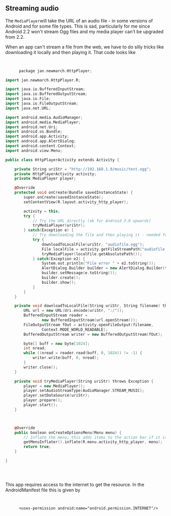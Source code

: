 
##  Streaming audio 


The `MediaPlayer`will take the URL of an audio file - in some versions
of Android and for some file types. This is sad, particularly for me since
Android 2.2 won't stream Ogg files and  my media player can't be upgraded
from 2.2.


When an app can't stream a file from the web, we have to do silly tricks like
downloading it locally and then playing it. That code looks like

```cpp

      
      package jan.newmarch.HttpPlayer;

import jan.newmarch.HttpPlayer.R;

import java.io.BufferedInputStream;
import java.io.BufferedOutputStream;
import java.io.File;
import java.io.FileOutputStream;
import java.net.URL;

import android.media.AudioManager;
import android.media.MediaPlayer;
import android.net.Uri;
import android.os.Bundle;
import android.app.Activity;
import android.app.AlertDialog;
import android.content.Context;
import android.view.Menu;

public class HttpPlayerActivity extends Activity {

	private String uriStr = "http://192.168.1.9/music/test.ogg";
	private HttpPlayerActivity activity;
	private MediaPlayer player; 

	@Override
	protected void onCreate(Bundle savedInstanceState) {
		super.onCreate(savedInstanceState);
		setContentView(R.layout.activity_http_player);

		activity = this;	
		try {
			// Try the URL directly (ok for Android 3.0 upwards)
			tryMediaPlayer(uriStr);
		} catch(Exception e) {
			// Try downloading the file and then playing it - needed for Android 2.2
			try {
				downloadToLocalFile(uriStr, "audiofile.ogg");
				File localFile = activity.getFileStreamPath("audiofile.ogg");
				tryMediaPlayer(localFile.getAbsolutePath());
			} catch(Exception e2) {
				System.out.println("File error " + e2.toString());
				AlertDialog.Builder builder = new AlertDialog.Builder(this);
				builder.setMessage(e.toString());
				builder.create();
				builder.show();
			}
		}
	}

	private void downloadToLocalFile(String uriStr, String filename) throws Exception {
		URL url = new URL(Uri.encode(uriStr, ":/"));
		BufferedInputStream reader = 
				new BufferedInputStream(url.openStream());
		FileOutputStream fOut = activity.openFileOutput(filename,
				Context.MODE_WORLD_READABLE);
		BufferedOutputStream writer = new BufferedOutputStream(fOut); 

		byte[] buff = new byte[1024]; 
		int nread;
		while ((nread = reader.read(buff, 0, 1024)) != -1) {
			writer.write(buff, 0, nread);
		}
		writer.close();
	}

	private void tryMediaPlayer(String uriStr) throws Exception {
		player = new MediaPlayer();
		player.setAudioStreamType(AudioManager.STREAM_MUSIC);
		player.setDataSource(uriStr);
		player.prepare();
		player.start();         
	}



	@Override
	public boolean onCreateOptionsMenu(Menu menu) {
		// Inflate the menu; this adds items to the action bar if it is present.
		getMenuInflater().inflate(R.menu.activity_http_player, menu);
		return true;
	}

}

      
    
```


This app requires access to the internet to get the resource.
In the AndroidManifest file this is
given by

```

	
	  <uses-permission android:name="android.permission.INTERNET"/>
	
      
```



